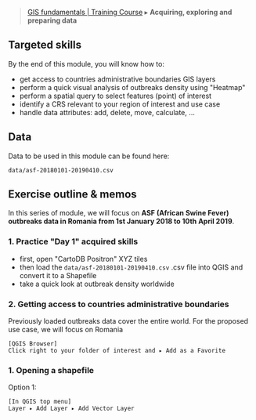 > [GIS fundamentals | Training Course](agenda.md) ▸ **Acquiring, exploring and preparing data**


## Targeted skills
By the end of this module, you will know how to:
* get access to countries administrative boundaries GIS layers
* perform a quick visual analysis of outbreaks density using "Heatmap"
* perform a spatial query to select features (point) of interest
* identify a CRS relevant to your region of interest and use case
* handle data attributes: add, delete, move, calculate, ...

## Data
Data to be used in this module can be found here:

```
data/asf-20180101-20190410.csv
```

## Exercise outline & memos

In this series of module, we will focus on **ASF (African Swine Fever) outbreaks data in Romania from 1st January 2018 to 10th April 2019**.

### 1. Practice "Day 1" acquired skills

* first, open "CartoDB Positron" XYZ tiles
* then load the `data/asf-20180101-20190410.csv` .csv file into QGIS and convert it to a Shapefile
* take a quick look at outbreak density worldwide

### 2. Getting access to countries administrative boundaries
Previously loaded outbreaks data cover the entire world. For the proposed use case, we will focus on Romania




```
[QGIS Browser] 
Click right to your folder of interest and ▸ Add as a Favorite
```

### 1. Opening a shapefile

Option 1:
```
[In QGIS top menu] 
Layer ▸ Add Layer ▸ Add Vector Layer  
```
